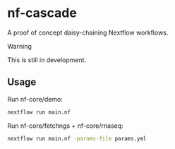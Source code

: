 # nf-cascade

A proof of concept daisy-chaining Nextflow workflows.

> [!WARNING]  
> This is still in development.

## Usage

Run nf-core/demo:
```bash
nextflow run main.nf
```

Run nf-core/fetchngs + nf-core/rnaseq:
```bash
nextflow run main.nf -params-file params.yml
```
